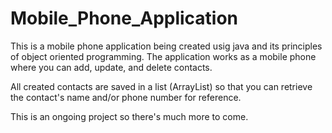# Mobile_Phone_Application

This is a mobile phone application being created usig java and its principles of object oriented programming. The application works as a mobile phone where you can add, update, and delete contacts.

All created contacts are saved in a list (ArrayList) so that you can retrieve the contact's name and/or phone number for reference.

This is an ongoing project so there's much more to come.
